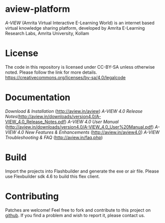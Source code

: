 # aview-platform


 *A-VIEW* (Amrita Virtual Interactive E-Learning World) is an internet based virtual knowledge sharing platform, developed by Amrita E-Learning Research Labs, Amrita University, Kollam

# License

The code in this repository is licensed under CC-BY-SA unless otherwise noted. Please follow the link for more details.
https://creativecommons.org/licenses/by-sa/4.0/legalcode

# Documentation

*Download & Installation* (http://aview.in/aview)
*A-VIEW 4.0 Release Notes*(http://aview.in/downloads/version4.0/A-VIEW_4.0_Release_Notes.pdf)
*A-VIEW 4.0 User Manual* (http://aview.in/downloads/version4.0/A-VIEW_4.0_User%20Manual.pdf)
*A-VIEW 4.0 New Features & Enhancements* (http://aview.in/aview4.0)
*A-VIEW Troubleshooting & FAQ* (http://aview.in/faq.php)

# Build 

Import the projects into Flashbuilder and generate the exe or air file. Please use Flexbuilder sdk 4.6 to build this flex client. 

# Contributing

Patches are welcome! Feel free to fork and contribute to this project on [github](https://github.com/aview). If you find a problem and wish to report it, please contact us.
